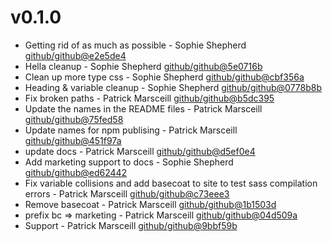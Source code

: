 # v0.1.0

 * Getting rid of as much as possible - Sophie Shepherd [github/github@e2e5de4](https://github.com/github/github/commit/e2e5de4)
 * Hella cleanup - Sophie Shepherd [github/github@5e0716b](https://github.com/github/github/commit/5e0716b)
 * Clean up more type css - Sophie Shepherd [github/github@cbf356a](https://github.com/github/github/commit/cbf356a)
 * Heading & variable cleanup - Sophie Shepherd [github/github@0778b8b](https://github.com/github/github/commit/0778b8b)
 * Fix broken paths - Patrick Marsceill [github/github@b5dc395](https://github.com/github/github/commit/b5dc395)
 * Update the names in the README files - Patrick Marsceill [github/github@75fed58](https://github.com/github/github/commit/75fed58)
 * Update names for npm publising - Patrick Marsceill [github/github@451f97a](https://github.com/github/github/commit/451f97a)
 * update docs - Patrick Marsceill [github/github@d5ef0e4](https://github.com/github/github/commit/d5ef0e4)
 * Add marketing support to docs - Sophie Shepherd [github/github@ed62442](https://github.com/github/github/commit/ed62442)
 * Fix variable collisions and add basecoat to site to test sass compilation errors - Patrick Marsceill [github/github@c73eee3](https://github.com/github/github/commit/c73eee3)
 * Remove basecoat - Patrick Marsceill [github/github@1b1503d](https://github.com/github/github/commit/1b1503d)
 * prefix bc => marketing - Patrick Marsceill [github/github@04d509a](https://github.com/github/github/commit/04d509a)
 * Support - Patrick Marsceill [github/github@9bbf59b](https://github.com/github/github/commit/9bbf59b)